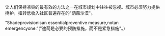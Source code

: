 让人们保持凉爽的最有效的方法之一在城市规划中往往被忽视。城市必须努力提供掩护，扭转低收入社区普遍存在的"荫蔽沙漠"。

“Shadeprovisionisan essentialpreventive measure,notan emergencyone.”("遮荫是必要的预防措施，而不是紧急措施"。)